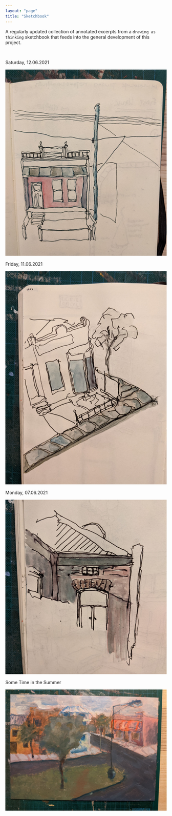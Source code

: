 ```yaml
---
layout: "page"
title: "Sketchbook"
---
```


A regularly updated collection of annotated excerpts from a `drawing as thinking` sketchbook that feeds into the general development of this project.


<br />

Saturday, 12.06.2021

![Sketch 4](assets/sketchbook/SKB4.jpg)

Friday, 11.06.2021

![Sketch 3](assets/sketchbook/SKB3.jpg)

Monday, 07.06.2021

![Sketch 2](assets/sketchbook/SKB2.jpg)

Some Time in the Summer

![Sketch 1](assets/sketchbook/SKB1.jpg)

